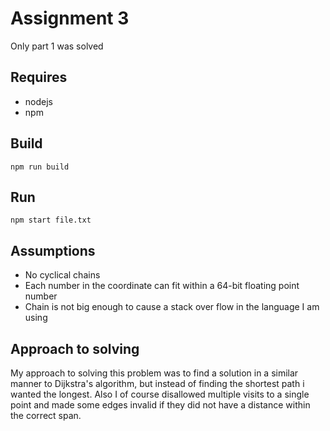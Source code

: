 # Assignment 3
Only part 1 was solved
## Requires
* nodejs
* npm
## Build
`npm run build`

## Run
`npm start file.txt`

## Assumptions
* No cyclical chains
* Each number in the coordinate can fit within a 64-bit floating point number
* Chain is not big enough to cause a stack over flow in the language I am using

## Approach to solving
My approach to solving this problem was to find a solution in a similar manner to Dijkstra's algorithm, but instead of finding the shortest path i wanted the longest. Also I of course disallowed multiple visits to a single point and made some edges invalid if they did not have a distance within the correct span.
